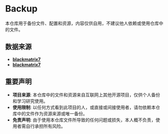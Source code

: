 # Backup

本仓库用于备份文件、配置和资源，内容仅供自用，不建议他人依赖或使用仓库中的文件。

## 数据来源

- **[blackmatrix7](https://github.com/blackmatrix7/ios_rule_script/tree/master/rule/QuantumultX)**
- **[blackmatrix7](https://github.com/blackmatrix7/ios_rule_script/tree/master/rule/Surge)** 



## 重要声明

- **项目来源**: 本仓库中的文件和资源来自互联网上其他开源项目，仅供个人备份和学习研究使用。
- **使用限制**: 以任何方式看到此项目的人，或直接或间接使用者，请勿依赖本仓库中的文件作为资源来源或唯一备份。
- **免责声明**: 由于使用本仓库文件所导致的任何问题或损失，本人概不负责，使用者需自行承担所有风险。
